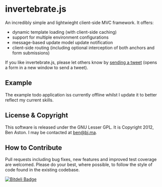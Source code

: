 invertebrate.js
===============

An incredibly simple and lightwieght client-side MVC framework. It offers:

 - dynamic template loading (with client-side caching)
 - support for multiple environment configurations
 - message-based update model update notification
 - client-side routing (including optional interception of both anchors and form submissions)
 
If you like invertebrate.js, please let others know by <a href="https://twitter.com/share?text=Check%20out%20invertebrate.js%2C%20a%20simple%20JavaScript%20client-side%20MVC%20framework.%20%23invertebrate.js%20%40benastontweet&url=https%3A%2F%2Fgithub.com%2Fbenaston%2Finvertebrate.js" target="_blank">sending a tweet</a> (opens a form in a new window to send a tweet).

Example
--------
The example todo application iss currently offline whilst I update it to better reflect my current skills.

License & Copyright
--------

This software is released under the GNU Lesser GPL. It is Copyright 2012, Ben Aston. I may be contacted at ben@bj.ma.


How to Contribute
--------

Pull requests including bug fixes, new features and improved test coverage are welcomed. Please do your best, where possible, to follow the style of code found in the existing codebase.


[![Bitdeli Badge](https://d2weczhvl823v0.cloudfront.net/benaston/invertebrate.js/trend.png)](https://bitdeli.com/free "Bitdeli Badge")

